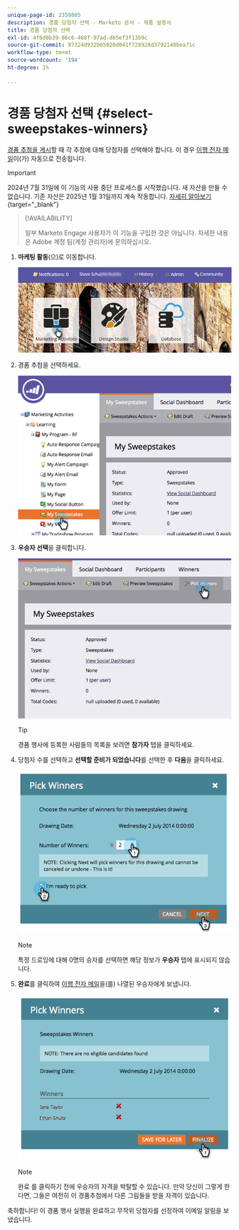 ```yaml
---
unique-page-id: 2359805
description: 경품 당첨자 선택 - Marketo 문서 - 제품 설명서
title: 경품 당첨자 선택
exl-id: 4f6d0b39-86c6-468f-97ad-d65ef3f13b9c
source-git-commit: 97324d932b65020d041f728928d3792140bea71c
workflow-type: tm+mt
source-wordcount: '194'
ht-degree: 1%

---
```


# 경품 당첨자 선택 {#select-sweepstakes-winners}

[경품 추첨을 게시](/help/marketo/product-docs/demand-generation/social/sweepstakes/publish-a-sweepstakes.md)할 때 각 추첨에 대해 당첨자를 선택해야 합니다. 이 경우 [이행 전자 메일](/help/marketo/product-docs/demand-generation/social/social-functions/use-emails-in-social-promotions.md)이(가) 자동으로 전송됩니다.

>[!IMPORTANT]
>
>2024년 7월 31일에 이 기능의 사용 중단 프로세스를 시작했습니다. 새 자산을 만들 수 없습니다. 기존 자산은 2025년 1월 31일까지 계속 작동합니다. [자세히 알아보기](https://nation.marketo.com/t5/employee-blogs/marketo-engage-social-features-deprecation/ba-p/351977){target="_blank"}

>[!AVAILABILITY]
>
>일부 Marketo Engage 사용자가 이 기능을 구입한 것은 아닙니다. 자세한 내용은 Adobe 계정 팀(계정 관리자)에 문의하십시오.

1. **마케팅 활동**(으)로 이동합니다.

   ![](assets/login-marketing-activities.png)

1. 경품 추첨을 선택하세요.

   ![](assets/image2014-9-25-17-3a47-3a37.png)

1. **우승자 선택**&#x200B;을 클릭합니다.

   ![](assets/image2014-9-25-17-3a47-3a49.png)

   >[!TIP]
   >
   >경품 행사에 등록한 사람들의 목록을 보려면 **참가자** 탭을 클릭하세요.

1. 당첨자 수를 선택하고 **선택할 준비가 되었습니다**&#x200B;를 선택한 후 **다음**&#x200B;을 클릭하세요.

   ![](assets/image2014-9-25-17-3a49-3a2.png)

   >[!NOTE]
   >
   >특정 드로잉에 대해 0명의 승자를 선택하면 해당 정보가 **우승자** 탭에 표시되지 않습니다.

1. **완료**&#x200B;를 클릭하여 [이행 전자 메일](/help/marketo/product-docs/demand-generation/social/referral-offers/send-referral-offer-fulfillment-email.md)을(를) 나열된 우승자에게 보냅니다.

   ![](assets/image2014-9-25-17-3a49-3a48.png)

   >[!NOTE]
   >
   >완료 를 클릭하기 전에 우승자의 자격을 박탈할 수 있습니다. 만약 당신이 그렇게 한다면, 그들은 여전히 이 경품추첨에서 다른 그림들을 받을 자격이 있습니다.

축하합니다! 이 경품 행사 실행을 완료하고 무작위 당첨자를 선정하여 이메일 알림을 보냈습니다.
